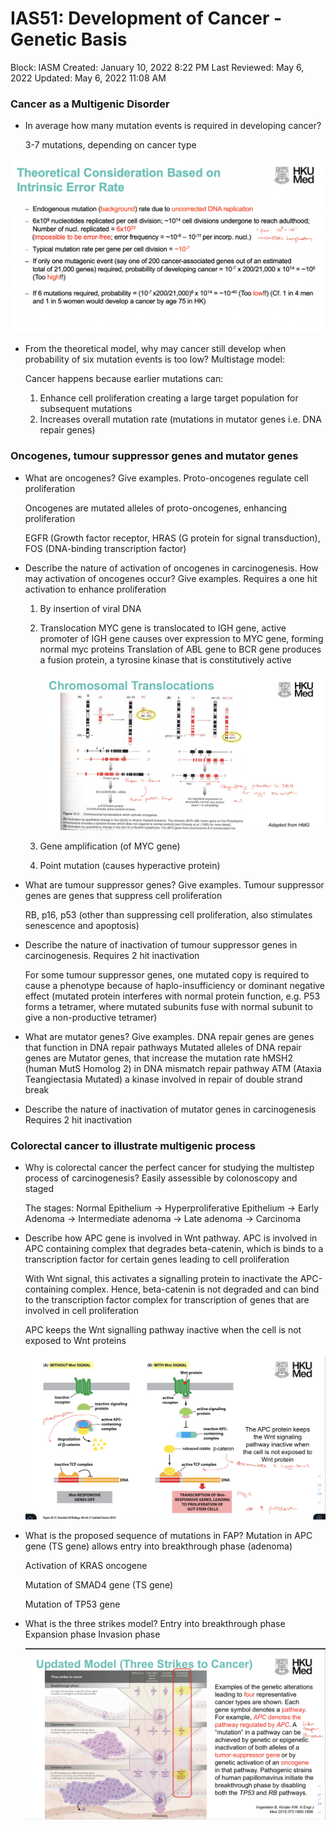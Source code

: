 # IAS51: Development of Cancer - Genetic Basis

Block: IASM
Created: January 10, 2022 8:22 PM
Last Reviewed: May 6, 2022
Updated: May 6, 2022 11:08 AM

### Cancer as a Multigenic Disorder

- In average how many mutation events is required in developing cancer?
    
    3-7 mutations, depending on cancer type
    

![Screenshot 2021-12-13 at 9.19.59 PM.png](IAS51%20Development%20of%20Cancer%20-%20Genetic%20Basis%209c901b6b32bb469d8f1b70b2866b540f/Screenshot_2021-12-13_at_9.19.59_PM.png)

- From the theoretical model, why may cancer still develop when probability of six mutation events is too low?
    Multistage model:
    
    Cancer happens because earlier mutations can:
    1. Enhance cell proliferation creating a large target population for subsequent mutations
    2. Increases overall mutation rate (mutations in mutator genes i.e. DNA repair genes)

### Oncogenes, tumour suppressor genes and mutator genes
- What are oncogenes? Give examples.
    Proto-oncogenes regulate cell proliferation
    
    Oncogenes are mutated alleles of proto-oncogenes, enhancing proliferation
    
    EGFR (Growth factor receptor, HRAS (G protein for signal transduction), FOS (DNA-binding transcription factor)
- Describe the nature of activation of oncogenes in carcinogenesis. How may activation of oncogenes occur? Give examples.
    Requires a one hit activation to enhance proliferation
    
    1. By insertion of viral DNA
    2. Translocation
        MYC gene is translocated to IGH gene, active promoter of IGH gene causes over expression to MYC gene, forming normal myc proteins
        Translation of ABL gene to BCR gene produces a fusion protein, a tyrosine kinase that is constitutively active
        
        ![Untitled](IAS51%20Development%20of%20Cancer%20-%20Genetic%20Basis%209c901b6b32bb469d8f1b70b2866b540f/Untitled.jpeg)
    3. Gene amplification (of MYC gene)
    4. Point mutation (causes hyperactive protein)
- What are tumour suppressor genes? Give examples.
    Tumour suppressor genes are genes that suppress cell proliferation
    
    RB, p16, p53 (other than suppressing cell proliferation, also stimulates senescence and apoptosis)
- Describe the nature of inactivation of tumour suppressor genes in carcinogenesis.
    Requires 2 hit inactivation
    
    For some tumour suppressor genes, one mutated copy is required to cause a phenotype because of haplo-insufficiency or dominant negative effect (mutated protein interferes with normal protein function, e.g. P53 forms a tetramer, where mutated subunits fuse with normal subunit to give a non-productive tetramer)
- What are mutator genes? Give examples.
    DNA repair genes are genes that function in DNA repair pathways
    Mutated alleles of DNA repair genes are Mutator genes, that increase the mutation rate
    hMSH2 (human MutS Homolog 2) in DNA mismatch repair pathway
    ATM (Ataxia Teangiectasia Mutated) a kinase involved in repair of double strand break
- Describe the nature of inactivation of mutator genes in carcinogenesis
    Requires 2 hit inactivation

### Colorectal cancer to illustrate multigenic process
- Why is colorectal cancer the perfect cancer for studying the multistep process of carcinogenesis?
    Easily assessible by colonoscopy and staged
    
    The stages:
    Normal Epithelium → Hyperproliferative Epithelium → Early Adenoma → Intermediate adenoma → Late adenoma → Carcinoma
- Describe how APC gene is involved in Wnt pathway.
    APC is involved in APC containing complex that degrades beta-catenin, which is binds to a transcription factor for certain genes leading to cell proliferation
    
    With Wnt signal, this activates a signalling protein to inactivate the APC-containing complex. Hence, beta-catenin is not degraded and can bind to the transcription factor complex for transcription of genes that are involved in cell proliferation
    
    APC keeps the Wnt signalling pathway inactive when the cell is not exposed to Wnt proteins
    
    ![IMG_998EAC84F40C-1.jpeg](IAS51%20Development%20of%20Cancer%20-%20Genetic%20Basis%209c901b6b32bb469d8f1b70b2866b540f/IMG_998EAC84F40C-1.jpeg)
- What is the proposed sequence of mutations in FAP?
    Mutation in APC gene (TS gene) allows entry into breakthrough phase (adenoma)
    
    Activation of KRAS oncogene 
    
    Mutation of SMAD4 gene (TS gene)
    
    Mutation of TP53 gene
- What is the three strikes model?
    Entry into breakthrough phase
    Expansion phase
    Invasion phase
    
    ![IMG_2D5394A98C7D-1.jpeg](IAS51%20Development%20of%20Cancer%20-%20Genetic%20Basis%209c901b6b32bb469d8f1b70b2866b540f/IMG_2D5394A98C7D-1.jpeg)